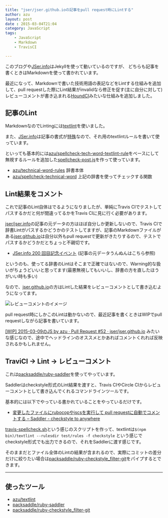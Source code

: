 ```yaml
---
title: "jser/jser.github.ioの記事をpull request時にLintする"
author: azu
layout: post
date : 2015-03-04T21:04
category: JavaScript
tags:
    - JavaScript
    - Markdown
    - TravisCI

---
```


このブログや[JSer.info](http://jser.info)はJekyllを使って動いているのですが、
どちらも記事を書くときはMarkdownを使って書かれています。

最近になって、Markdownで書いた技術用語の表記などをLintする仕組みを追加して、pull requestした際にLint結果がinvalidなら修正を促す(主に自分に対して)レビューコメントが書き込まれる[HoundCI](https://houndci.com/ "Hound")みたいな仕組みを追加しました。

## 記事のLint

MarkdownなのでLintingには[textlint](https://github.com/azu/textlint "textlint")を使いました。

また、[JSer.info](http://jser.info/ "JSer.info")は記事の書式が[特殊](https://github.com/jser/jser.info/issues/27 "ブログ記事のセマンティックを考える · Issue #27 · jser/jser.info")なので、それ用のtextlintルールを書いて使っています。

といっても基本的には[azu/spellcheck-tech-word-textlint-rule](https://github.com/azu/spellcheck-tech-word-textlint-rule "azu/spellcheck-tech-word-textlint-rule")をベースにして無視するルールを追加した[spellcheck-post.js](https://github.com/jser/jser.github.io/blob/master/test/rules/spellcheck-post.js "spellcheck-post.js")を作って使っています。

- [azu/technical-word-rules](https://github.com/azu/technical-word-rules "azu/technical-word-rules") 辞書本体
- [azu/spellcheck-technical-word](https://github.com/azu/spellcheck-technical-word/ "azu/spellcheck-technical-word") 上記の辞書を使ってチェックする関数

## Lint結果をコメント

これで記事のLint自体はでるようになりましたが、単純にTravis CIでテストしてパスするかだと何が間違ってるかをTravis CIに見に行く必要があります。

[jser/jser.info](https://github.com/jser/jser.info/ "jser/jser.info")の記事の元データの方はほぼ自分しか更新しないので、Travis CIで辞書Lintがパスするかどうかのテストしてますが、記事のMarkdownファイルがある[jser.github.io](https://github.com/jser/jser.github.io "jser.github.io")は自分以外もpull requestで更新がきたりするので、テストでパスするかどうかだとちょっと不親切です。

- [JSer.info 200 回目記念イベント](http://azu.github.io/slide/jser200/ "JSer.info 200 回目記念イベント") (記事の元データうんぬんはこちら参照)

というのも、使ってる辞書のLintはそこまで正確ではないので、Warning的な扱いがちょうどいいと思ってます(最悪無視してもいいし、辞書の方を直したほうがいい時も多い)

なので、[jser.github.io](https://github.com/jser/jser.github.io "jser.github.io")の方はLintした結果をレビューコメントとして書き込むようになってます。

![レビューコメントのイメージ](http://efcl.info/wp-content/uploads/2015/03/05-1425550592.png)

pull request時にしかこのLintは動かないので、最近記事を書くときはWIPでpull requestしながら記事を書いています。

[[WIP] 2015-03-09のJS by azu · Pull Request #52 · jser/jser.github.io](https://github.com/jser/jser.github.io/pull/52 "[WIP] 2015-03-09のJS by azu · Pull Request #52 · jser/jser.github.io") みたいな感じなので、途中でヘッドラインのオススメとかあればコメントくれれば反映されるかもしれません。

## TraviCI -> Lint -> レビューコメント

これは[packsaddle/ruby-saddler](https://github.com/packsaddle/ruby-saddler "packsaddle/ruby-saddler")を使ってやっています。

Saddlerはcheckstyle形式のLint結果を渡すと、Travis CIやCircle CIからレビューコメントとして書き込んでくれるコマンドラインツールです。

基本的には以下でやっている書かれていることをやっているだけです。

- [変更したファイルにrubocopやjscsを実行して pull requestに自動でコメントする – Saddler - checkstyle to anywhere](http://packsaddle.org/articles/saddler-overview/ "変更したファイルにrubocopやjscsを実行して pull requestに自動でコメントする – Saddler - checkstyle to anywhere")

[travis-spellcheck.sh](https://github.com/jser/jser.github.io/blob/master/test/travis-spellcheck.sh "travis-spellcheck.sh")という感じのスクリプトを作って、textlintは`$(npm bin)/textlint --rulesdir test/rules -f checkstyle` という感じでcheckstyle形式でも出力できるので、それをSaddlerに渡す感じです。

そのままだとファイル全体のLintの結果が含まれるので、実際にコミットの差分だけに絞りたい場合は[packsaddle/ruby-checkstyle_filter-git](https://github.com/packsaddle/ruby-checkstyle_filter-git "packsaddle/ruby-checkstyle_filter-git")をパイプするとできます。

----
## 使ったツール

- [azu/textlint](https://github.com/azu/textlint)
- [packsaddle/ruby-saddler](https://github.com/packsaddle/ruby-saddler)
- [packsaddle/ruby-checkstyle_filter-git](https://github.com/packsaddle/ruby-checkstyle_filter-git)
